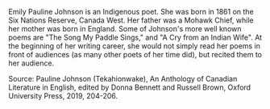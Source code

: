Emily Pauline Johnson is an Indigenous poet. She was born in 1861 on the Six Nations Reserve, Canada West. Her father was a Mohawk Chief, while her mother was born in England. 
Some of Johnson's more well known poems are "The Song My Paddle Sings," and "A Cry from an Indian Wife". At the beginning of her writing career, 
she would not simply read her poems in front of audiences (as many other poets of her time did), but recited them to her audience.

Source: Pauline Johnson (Tekahionwake), An Anthology of Canadian Literature in English, 
edited by Donna Bennett and Russell Brown, Oxford University Press, 2019, 204-206.
